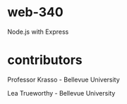 # web-340
Node.js with Express

# contributors
Professor Krasso - Bellevue University

Lea Trueworthy - Bellevue University
